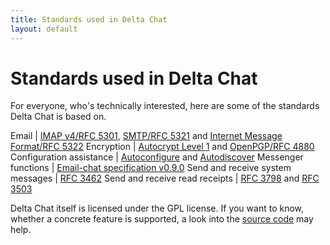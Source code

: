 ```yaml
---
title: Standards used in Delta Chat
layout: default
---
```


# Standards used in Delta Chat

For everyone, who's technically interested, here are some of the standards Delta Chat is based on.

Email                            | [IMAP v4/RFC 5301](https://tools.ietf.org/html/rfc3501), [SMTP/RFC 5321](https://tools.ietf.org/html/rfc5321) and [Internet Message Format/RFC 5322](https://tools.ietf.org/html/rfc5322) 
Encryption                       | [Autocrypt Level 1](https://autocrypt.org) and [OpenPGP/RFC 4880](https://tools.ietf.org/html/rfc4880)
Configuration assistance         | [Autoconfigure](https://developer.mozilla.org/en-US/docs/Mozilla/Thunderbird/Autoconfiguration) and [Autodiscover](https://technet.microsoft.com/library/bb124251(v=exchg.150).aspx)
Messenger functions              | [Email-chat specification v0.9.0](http://deltachat.local/en/spec)
Send and receive system messages | [RFC 3462](https://tools.ietf.org/html/rfc3462)
Send and receive read receipts   | [RFC 3798](https://tools.ietf.org/html/rfc3798) and [RFC 3503](https://tools.ietf.org/html/rfc3503)

Delta Chat itself is licensed under the GPL license.
If you want to know, whether a concrete feature is supported, a look into the [source code](https://github.com/deltachat) may help.
